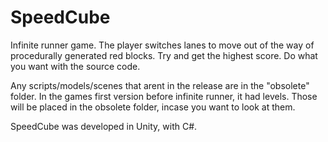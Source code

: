 # SpeedCube
Infinite runner game. The player switches lanes to move out of the way of procedurally generated red blocks. Try and get the highest score. Do what you want with the source code.

Any scripts/models/scenes that arent in the release are in the "obsolete" folder. In the games first version before infinite runner, it had levels. Those will be placed in the obsolete folder, incase you want to look at them.

SpeedCube was developed in Unity, with C#.
